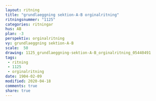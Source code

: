 ```yaml
---
layout: ritning
title: "grundlaeggning sektion-A-B orginalritning"
ritningsnummer: "1125"
categories: ritningar
hus: AB
plan: -3
perspektiv: orginalritning
vy: grundlaeggning sektion-A-B
scale:  50
drawing: 1125_grundlaeggning-sektion-A-B_orginalritning_05440491
tags:
 - ritning
 - 1125
 - orginalritning
date: 1904-02-09
modified: 2020-04-18
comments: true
share: true
---
```

